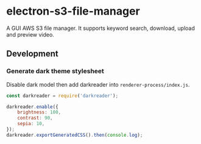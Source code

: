 # electron-s3-file-manager
A GUI AWS S3 file manager. It supports keyword search, download, upload and preview video.


## Development
### Generate dark theme stylesheet
Disable dark model then add darkreader into `renderer-process/index.js`.
```js
const darkreader = require('darkreader');

darkreader.enable({
	brightness: 100,
	contrast: 90,
	sepia: 10,
});
darkreader.exportGeneratedCSS().then(console.log);
```
